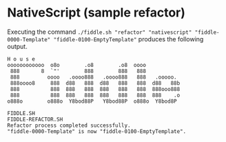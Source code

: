 NativeScript (sample refactor)
======

Executing the command `./fiddle.sh "refactor" "nativescript" "fiddle-0000-Template" "fiddle-0100-EmptyTemplate"` produces
the following output.

    H o u s e
    oooooooooooo  o8o        .o8        .o8  oooo
     888       8  `"'        888        888   888
     888         oooo   .oooo888   .oooo888   888   .ooooo.
     888oooo8     888  d88   888  d88   888   888  d88   88b
     888          888  888   888  888   888   888  888ooo888
     888          888  888   888  888   888   888  888    .o
    o888o        o888o  Y8bod88P   Y8bod88P  o888o  Y8bod8P

    FIDDLE.SH
    FIDDLE-REFACTOR.SH
    Refactor process completed successfully.
    "fiddle-0000-Template" is now "fiddle-0100-EmptyTemplate".


